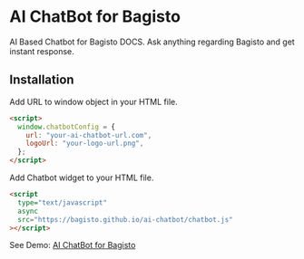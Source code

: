 # AI ChatBot for Bagisto

AI Based Chatbot for Bagisto DOCS. Ask anything regarding Bagisto and get instant response.

## Installation

Add URL to window object in your HTML file.

```html
<script>
  window.chatbotConfig = {
    url: "your-ai-chatbot-url.com",
    logoUrl: "your-logo-url.png",
  };
</script>
```

Add Chatbot widget to your HTML file.

```html
<script
  type="text/javascript"
  async
  src="https://bagisto.github.io/ai-chatbot/chatbot.js"
></script>
```

See Demo: [AI ChatBot for Bagisto](https://bagisto.github.io/ai-chatbot/demo.html)
